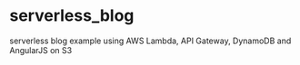 # serverless_blog
serverless blog example using AWS Lambda, API Gateway, DynamoDB and AngularJS on S3
